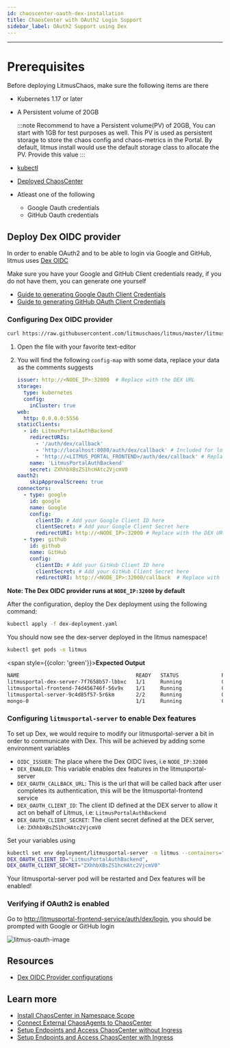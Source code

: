 ```yaml
---
id: chaoscenter-oauth-dex-installation
title: ChaosCenter with OAuth2 Login Support
sidebar_label: OAuth2 Support using Dex
---
```


---

# Prerequisites

Before deploying LitmusChaos, make sure the following items are there

- Kubernetes 1.17 or later

- A Persistent volume of 20GB

  :::note
  Recommend to have a Persistent volume(PV) of 20GB, You can start with 1GB for test purposes as well. This PV is used as persistent storage to store the chaos config and chaos-metrics in the Portal. By default, litmus install would use the default storage class to allocate the PV. Provide this value
  :::

- [kubectl](https://kubernetes.io/docs/tasks/tools/#kubectl)

- [Deployed ChaosCenter](../getting-started/installation.md)

- Atleast one of the following
  - Google Oauth credentials
  - GitHub Oauth credentials

## Deploy Dex OIDC provider

In order to enable OAuth2 and to be able to login via Google and GitHub, litmus uses [Dex OIDC](https://dexidp.io/)

Make sure you have your Google and GitHub Client credentials ready, if you do not have them, you can generate one yourself

- [Guide to generating Google Oauth Client Credentials](https://support.google.com/cloud/answer/6158849?hl=en#zippy=)
- [Guide to generating GitHub OAuth Client Credentials](https://docs.github.com/en/developers/apps/building-oauth-apps/creating-an-oauth-app)

### Configuring Dex OIDC provider

```bash
curl https://raw.githubusercontent.com/litmuschaos/litmus/master/litmus-portal/dex-server/dex-deployment.yaml --output dex-deployment.yaml
```

1. Open the file with your favorite text-editor
2. You will find the following `config-map` with some data, replace your data as the comments suggests

    ```yaml
    issuer: http://<NODE_IP>:32000  # Replace with the DEX URL
    storage:
      type: kubernetes
      config:
        inCluster: true
    web:
      http: 0.0.0.0:5556
    staticClients:
      - id: LitmusPortalAuthBackend
        redirectURIs:
          - '/auth/dex/callback'
          - 'http://localhost:8080/auth/dex/callback' # Included for local testing purposes
          - 'http://<LITMUS_PORTAL_FRONTEND>/auth/dex/callback' # Replace with the Litmus Portal Frontend callback
        name: 'LitmusPortalAuthBackend'
        secret: ZXhhbXBsZS1hcHAtc2VjcmV0
    oauth2:
        skipApprovalScreen: true
    connectors:
      - type: google
        id: google
        name: Google
        config:
          clientID: # Add your Google Client ID here
          clientSecret: # Add your Google Client Secret here
          redirectURI: http://<NODE_IP>:32000 # Replace with the DEX URL
      - type: github
        id: github
        name: GitHub
        config:
          clientID: # Add your GitHub Client ID here
          clientSecret: # Add your GitHub Client Secret here
          redirectURI: http://<NODE_IP>:32000/callback  # Replace with the DEX URL
    ```

**Note: The Dex OIDC provider runs at `NODE_IP:32000` by default**

After the configuration, deploy the Dex deployment using the following command:

```bash
kubectl apply -f dex-deployment.yaml
```

You should now see the dex-server deployed in the litmus namespace!

```bash
kubectl get pods -n litmus
```

<span style={{color: 'green'}}><b>Expected Output</b></span>

```bash
NAME                                      READY   STATUS              RESTARTS   AGE
litmusportal-dex-server-7f7658b57-lbbxc   1/1     Running             0          107s
litmusportal-frontend-74d456746f-56v9x    1/1     Running             0          5m57s
litmusportal-server-9c4d85f57-5r6km       2/2     Running             0          5m57s
mongo-0                                   1/1     Running             0          5m57s
```

### Configuring `litmusportal-server` to enable Dex features

To set up Dex, we would require to modify our litmusportal-server a bit in order to communicate with Dex. This will be achieved by adding some environment variables

- `OIDC_ISSUER`: The place where the Dex OIDC lives, i.e `NODE_IP:32000`
- `DEX_ENABLED`: This variable enables dex features in the litmusportal-server
- `DEX_OAUTH_CALLBACK_URL`: This is the url that will be called back after user completes its authentication, this will be the litmusportal-frontend service
- `DEX_OAUTH_CLIENT_ID`: The client ID defined at the DEX server to allow it act on behalf of Litmus, i.e: `LitmusPortalAuthBackend`
- `DEX_OAUTH_CLIENT_SECRET`: The client secret defined at the DEX server, i.e: `ZXhhbXBsZS1hcHAtc2VjcmV0`

Set your variables using

```bash
kubectl set env deployment/litmusportal-server -n litmus --containers="auth-server" DEX_SERVER="true", OIDC_ISSUER=<REPLACE_NODE_IP>:32000, DEX_OAUTH_CALLBACK_URL=<REPLACE_litmusportal_frontend_Service>/callback,
DEX_OAUTH_CLIENT_ID="LitmusPortalAuthBackend",
DEX_OAUTH_CLIENT_SECRET="ZXhhbXBsZS1hcHAtc2VjcmV0"
```

Your litmusportal-server pod will be restarted and Dex features will be enabled!

### Verifying if OAuth2 is enabled

Go to <http://litmusportal-frontend-service/auth/dex/login>, you should be prompted with Google or GitHub login

![litmus-oauth-image](https://user-images.githubusercontent.com/31009634/135559389-c8cdf53c-76cf-4f9d-acaa-99014540f9cf.png)

## Resources

- [Dex OIDC Provider configurations](https://dexidp.io/docs/)

## Learn more

- [Install ChaosCenter in Namespace Scope](../user-guides/chaoscenter-namespace-scope-installation.md)
- [Connect External ChaosAgents to ChaosCenter](../user-guides/chaosagents-installation.md)
- [Setup Endpoints and Access ChaosCenter without Ingress](../user-guides/setup-without-ingress.md)
- [Setup Endpoints and Access ChaosCenter with Ingress](../user-guides/setup-with-ingress.md)
